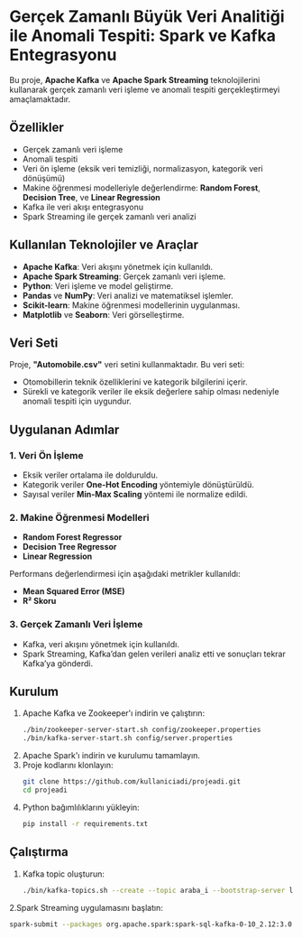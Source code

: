 # Gerçek Zamanlı Büyük Veri Analitiği ile Anomali Tespiti: Spark ve Kafka Entegrasyonu

Bu proje, **Apache Kafka** ve **Apache Spark Streaming** teknolojilerini kullanarak gerçek zamanlı veri işleme ve anomali tespiti gerçekleştirmeyi amaçlamaktadır.

## Özellikler

- Gerçek zamanlı veri işleme
- Anomali tespiti
- Veri ön işleme (eksik veri temizliği, normalizasyon, kategorik veri dönüşümü)
- Makine öğrenmesi modelleriyle değerlendirme: **Random Forest**, **Decision Tree**, ve **Linear Regression**
- Kafka ile veri akışı entegrasyonu
- Spark Streaming ile gerçek zamanlı veri analizi

## Kullanılan Teknolojiler ve Araçlar

- **Apache Kafka**: Veri akışını yönetmek için kullanıldı.
- **Apache Spark Streaming**: Gerçek zamanlı veri işleme.
- **Python**: Veri işleme ve model geliştirme.
- **Pandas** ve **NumPy**: Veri analizi ve matematiksel işlemler.
- **Scikit-learn**: Makine öğrenmesi modellerinin uygulanması.
- **Matplotlib** ve **Seaborn**: Veri görselleştirme.

## Veri Seti

Proje, **"Automobile.csv"** veri setini kullanmaktadır. Bu veri seti:
- Otomobillerin teknik özelliklerini ve kategorik bilgilerini içerir.
- Sürekli ve kategorik veriler ile eksik değerlere sahip olması nedeniyle anomali tespiti için uygundur.

## Uygulanan Adımlar

### 1. Veri Ön İşleme
- Eksik veriler ortalama ile dolduruldu.
- Kategorik veriler **One-Hot Encoding** yöntemiyle dönüştürüldü.
- Sayısal veriler **Min-Max Scaling** yöntemi ile normalize edildi.

### 2. Makine Öğrenmesi Modelleri
- **Random Forest Regressor**
- **Decision Tree Regressor**
- **Linear Regression**

Performans değerlendirmesi için aşağıdaki metrikler kullanıldı:
- **Mean Squared Error (MSE)**
- **R² Skoru**

### 3. Gerçek Zamanlı Veri İşleme
- Kafka, veri akışını yönetmek için kullanıldı.
- Spark Streaming, Kafka’dan gelen verileri analiz etti ve sonuçları tekrar Kafka’ya gönderdi.

## Kurulum

1. Apache Kafka ve Zookeeper'ı indirin ve çalıştırın:
   ```bash
   ./bin/zookeeper-server-start.sh config/zookeeper.properties
   ./bin/kafka-server-start.sh config/server.properties

2. Apache Spark'ı indirin ve kurulumu tamamlayın.
3. Proje kodlarını klonlayın:
   ```bash
   git clone https://github.com/kullaniciadi/projeadi.git
   cd projeadi
4. Python bağımlılıklarını yükleyin:
   ```bash
   pip install -r requirements.txt
## Çalıştırma
1. Kafka topic oluşturun:
   ```bash
   ./bin/kafka-topics.sh --create --topic araba_i --bootstrap-server localhost:9092
2.Spark Streaming uygulamasını başlatın:
   ```bash
   spark-submit --packages org.apache.spark:spark-sql-kafka-0-10_2.12:3.0.1 main.py
